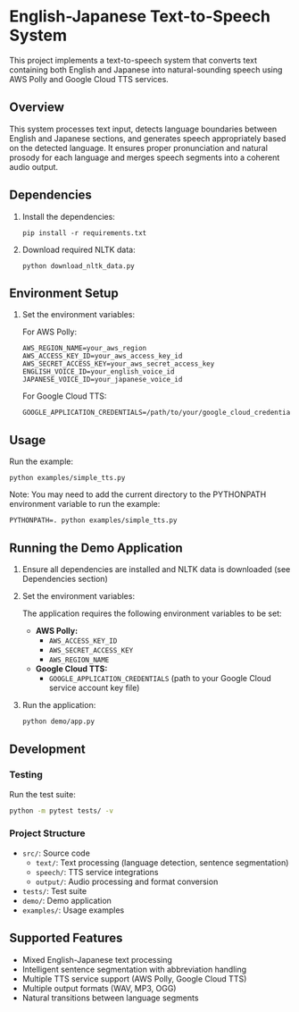 # English-Japanese Text-to-Speech System

This project implements a text-to-speech system that converts text containing both English and Japanese into natural-sounding speech using AWS Polly and Google Cloud TTS services.

## Overview

This system processes text input, detects language boundaries between English and Japanese sections, and generates speech appropriately based on the detected language. It ensures proper pronunciation and natural prosody for each language and merges speech segments into a coherent audio output.

## Dependencies

1. Install the dependencies:

    ```
    pip install -r requirements.txt
    ```

2. Download required NLTK data:

    ```
    python download_nltk_data.py
    ```

## Environment Setup

1. Set the environment variables:

    For AWS Polly:
    ```
    AWS_REGION_NAME=your_aws_region
    AWS_ACCESS_KEY_ID=your_aws_access_key_id
    AWS_SECRET_ACCESS_KEY=your_aws_secret_access_key
    ENGLISH_VOICE_ID=your_english_voice_id
    JAPANESE_VOICE_ID=your_japanese_voice_id
    ```

    For Google Cloud TTS:
    ```
    GOOGLE_APPLICATION_CREDENTIALS=/path/to/your/google_cloud_credentials.json
    ```

## Usage

Run the example:

```
python examples/simple_tts.py
```

Note: You may need to add the current directory to the PYTHONPATH environment variable to run the example:

```
PYTHONPATH=. python examples/simple_tts.py
```

## Running the Demo Application

1. Ensure all dependencies are installed and NLTK data is downloaded (see Dependencies section)

2. Set the environment variables:

    The application requires the following environment variables to be set:

    * **AWS Polly:**
        * `AWS_ACCESS_KEY_ID`
        * `AWS_SECRET_ACCESS_KEY`
        * `AWS_REGION_NAME`
    * **Google Cloud TTS:**
        * `GOOGLE_APPLICATION_CREDENTIALS` (path to your Google Cloud service account key file)

3. Run the application:

    ```bash
    python demo/app.py
    ```

## Development

### Testing

Run the test suite:
```bash
python -m pytest tests/ -v
```

### Project Structure
- `src/`: Source code
  - `text/`: Text processing (language detection, sentence segmentation)
  - `speech/`: TTS service integrations
  - `output/`: Audio processing and format conversion
- `tests/`: Test suite
- `demo/`: Demo application
- `examples/`: Usage examples

## Supported Features
- Mixed English-Japanese text processing
- Intelligent sentence segmentation with abbreviation handling
- Multiple TTS service support (AWS Polly, Google Cloud TTS)
- Multiple output formats (WAV, MP3, OGG)
- Natural transitions between language segments
